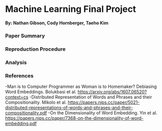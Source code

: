 # Machine Learning Final Project
**By: Nathan Gibson, Cody Hornberger, Taeho Kim**

### Paper Summary ###

### Reproduction Procedure ###

### Analysis ###

### References ###

-Man is to Computer Programmer as Woman is to Homemaker? Debiasing Word Embeddings. Bolukbasi et al. https://arxiv.org/abs/1607.06520?context=cs
-Distributed Representation of Words and Phrases and their Compositionality. Mikolo et al. https://papers.nips.cc/paper/5021-distributed-representations-of-words-and-phrases-and-their-compositionality.pdf
-On the Dimensionality of Word Embedding. Yin et al. https://papers.nips.cc/paper/7368-on-the-dimensionality-of-word-embedding.pdf

